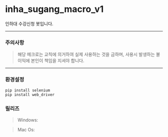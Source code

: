 # inha_sugang_macro_v1
인하대 수강신청 봇입니다.
<hr>

### 주의사항
> 해당 메크로는 교칙에 의거하여 실제 사용하는 것을 금하며, 사용시 발생하는 불이익에 본인이 책임을 지셔야 합니다.
<hr>

### 환경설정
```python
pip install selenium
pip install web_driver
```

### 릴리즈
> Windows: 

> Mac Os:
